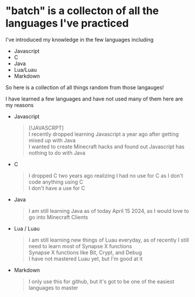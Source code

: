 # "batch" is a collecton of all the languages I've practiced<br />
 I've introduced my knowledge in the few languages including
  * Javascript <br />
  * C <br />
  * Java <br />
  * Lua/Luau <br />
  * Markdown <br />
  
 So here is a collection of all things random from those langauges! <br />

  I have learned a few languages and have not used many of them here are my reasons <br />

   * Javascript <br />
     > [!JAVASCRPT]\
     > I recently dropped learning Javascript a year ago after getting mixed up with Java <br /> 
     > I wanted to create Minecraft hacks and found out Javascript has nothing to do with Java <br />
   * C <br />
     > I dropped C two years ago realizing I had no use for C as I don't code anything using C <br />
     > I don't have a use for C <br />
   * Java <br />
     > I am still learning Java as of today April 15 2024, as I would love to go into Minecraft Clients <br />
   * Lua / Luau <br />
     > I am still learning new things of Luau everyday, as of recently I still need to learn most of Synapse X functions <br />
     > Synapse X functions like Bit, Crypt, and Debug <br />
     > I have not mastered Luau yet, but I'm good at it <br />
   * Markdown <br />
     > I only use this for github, but it's got to be one of the easiest languages to master <br />
    
